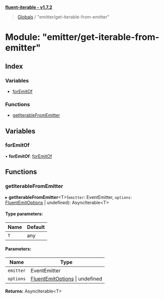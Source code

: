 **[fluent-iterable - v1.7.2](../README.md)**

> [Globals](../README.md) / "emitter/get-iterable-from-emitter"

# Module: "emitter/get-iterable-from-emitter"

## Index

### Variables

* [forEmitOf](_emitter_get_iterable_from_emitter_.md#foremitof)

### Functions

* [getIterableFromEmitter](_emitter_get_iterable_from_emitter_.md#getiterablefromemitter)

## Variables

### forEmitOf

•  **forEmitOf**: [forEmitOf](_emitter_get_iterable_from_emitter_.md#foremitof)

## Functions

### getIterableFromEmitter

▸ **getIterableFromEmitter**\<T>(`emitter`: EventEmitter, `options`: [FluentEmitOptions](../interfaces/_types_base_.fluentemitoptions.md) \| undefined): AsyncIterable\<T>

#### Type parameters:

Name | Default |
------ | ------ |
`T` | any |

#### Parameters:

Name | Type |
------ | ------ |
`emitter` | EventEmitter |
`options` | [FluentEmitOptions](../interfaces/_types_base_.fluentemitoptions.md) \| undefined |

**Returns:** AsyncIterable\<T>
